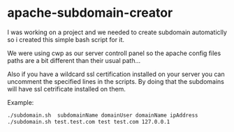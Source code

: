 # apache-subdomain-creator
I was working on a project and we needed to create subdomain automaticlly so i created this simple bash script for it.

We were using cwp as our server controll panel so the apache config files paths are a bit different than their usual path...

Also if you have a wildcard ssl certification installed on your server you can uncomment the specified lines in the scripts.
By doing that the subdomains will have ssl cetrificate installed on them.

Example:
```bash
./subdomain.sh  subdomainName domainUser domainName ipAddress
./subdomain.sh test.test.com test test.com 127.0.0.1
```
